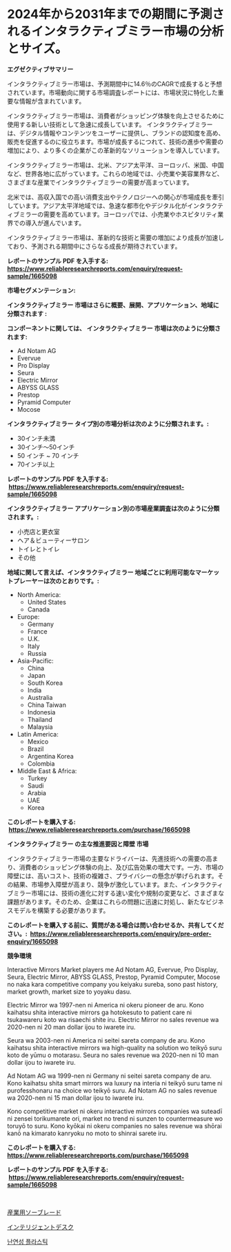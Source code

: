<p><h1>2024年から2031年までの期間に予測されるインタラクティブミラー市場の分析とサイズ。</h1></p><p><strong>エグゼクティブサマリー</strong></p>
<p><p>インタラクティブミラー市場は、予測期間中に14.6％のCAGRで成長すると予想されています。市場動向に関する市場調査レポートには、市場状況に特化した重要な情報が含まれています。</p><p>インタラクティブミラー市場は、消費者がショッピング体験を向上させるために使用する新しい技術として急速に成長しています。 インタラクティブミラーは、デジタル情報やコンテンツをユーザーに提供し、ブランドの認知度を高め、販売を促進するのに役立ちます。市場が成長するにつれて、技術の進歩や需要の増加により、より多くの企業がこの革新的なソリューションを導入しています。</p><p>インタラクティブミラー市場は、北米、アジア太平洋、ヨーロッパ、米国、中国など、世界各地に広がっています。これらの地域では、小売業や美容業界など、さまざまな産業でインタラクティブミラーの需要が高まっています。</p><p>北米では、高収入国での高い消費支出やテクノロジーへの関心が市場成長を牽引しています。アジア太平洋地域では、急速な都市化やデジタル化がインタラクティブミラーの需要を高めています。ヨーロッパでは、小売業やホスピタリティ業界での導入が進んでいます。</p><p>インタラクティブミラー市場は、革新的な技術と需要の増加により成長が加速しており、予測される期間中にさらなる成長が期待されています。</p></p>
<p><strong>レポートのサンプル PDF を入手する: <a href="https://www.reliableresearchreports.com/enquiry/request-sample/1665098">https://www.reliableresearchreports.com/enquiry/request-sample/1665098</a></strong></p>
<p><strong>市場セグメンテーション:</strong></p>
<p><strong> インタラクティブミラー 市場はさらに概要、展開、アプリケーション、地域に分類されます :</strong></p>
<p><strong>コンポーネントに関しては、 インタラクティブミラー 市場は次のように分類されます: &nbsp;</strong></p>
<p><ul><li>Ad Notam AG</li><li>Evervue</li><li>Pro Display</li><li>Seura</li><li>Electric Mirror</li><li>ABYSS GLASS</li><li>Prestop</li><li>Pyramid Computer</li><li>Mocose</li></ul></p>
<p><strong> インタラクティブミラー タイプ別の市場分析は次のように分類されます。:</strong></p>
<p><ul><li>30インチ未満</li><li>30インチ〜50インチ</li><li>50 インチ ~ 70 インチ</li><li>70インチ以上</li></ul></p>
<p><strong>レポートのサンプル PDF を入手する: &nbsp;<a href="https://www.reliableresearchreports.com/enquiry/request-sample/1665098">https://www.reliableresearchreports.com/enquiry/request-sample/1665098</a></strong></p>
<p><strong> インタラクティブミラー アプリケーション別の市場産業調査は次のように分類されます。:</strong></p>
<p><ul><li>小売店と更衣室</li><li>ヘア＆ビューティーサロン</li><li>トイレとトイレ</li><li>その他</li></ul></p>
<p><strong>地域に関して言えば、インタラクティブミラー 地域ごとに利用可能なマーケットプレーヤーは次のとおりです。:</strong></p>
<p><ul>
    <li>
        North America:
        <ul>
            <li>United States</li>
            <li>Canada</li>
        </ul>
    </li>
    <li>
        Europe:
        <ul>
            <li>Germany</li>
            <li>France</li>
            <li>U.K.</li>
            <li>Italy</li>
            <li>Russia</li>
        </ul>
    </li>
    <li>
        Asia-Pacific:
        <ul>
            <li>China</li>
            <li>Japan</li>
            <li>South Korea</li>
            <li>India</li>
            <li>Australia</li>
            <li>China Taiwan</li>
            <li>Indonesia</li>
            <li>Thailand</li>
            <li>Malaysia</li>
        </ul>
    </li>
    <li>
        Latin America:
        <ul>
            <li>Mexico</li>
            <li>Brazil</li>
            <li>Argentina Korea</li>
            <li>Colombia</li>
        </ul>
    </li>
    <li>
        Middle East & Africa:
        <ul>
            <li>Turkey</li>
            <li>Saudi</li>
            <li>Arabia</li>
            <li>UAE</li>
            <li>Korea</li>
        </ul>
    </li>
    </ul></p>
<p><strong>このレポートを購入する: &nbsp;<a href="https://www.reliableresearchreports.com/purchase/1665098">https://www.reliableresearchreports.com/purchase/1665098</a></strong></p>
<p><strong>インタラクティブミラー の主な推進要因と障壁 市場</strong></p>
<p><p>インタラクティブミラー市場の主要なドライバーは、先進技術への需要の高まり、消費者のショッピング体験の向上、及び広告効果の増大です。一方、市場の障壁には、高いコスト、技術の複雑さ、プライバシーの懸念が挙げられます。その結果、市場参入障壁が高まり、競争が激化しています。また、インタラクティブミラー市場には、技術の進化に対する速い変化や規制の変更など、さまざまな課題があります。そのため、企業はこれらの問題に迅速に対処し、新たなビジネスモデルを構築する必要があります。</p></p>
<p><strong>このレポートを購入する前に、質問がある場合は問い合わせるか、共有してください。:&nbsp; <a href="https://www.reliableresearchreports.com/enquiry/pre-order-enquiry/1665098">https://www.reliableresearchreports.com/enquiry/pre-order-enquiry/1665098</a></strong></p>
<p><strong>競争環境</strong></p>
<p><p>Interactive Mirrors Market players me Ad Notam AG, Evervue, Pro Display, Seura, Electric Mirror, ABYSS GLASS, Prestop, Pyramid Computer, Mocose no naka kara competitive company you keiyaku sureba, sono past history, market growth, market size to yoyaku dasu.</p><p>Electric Mirror wa 1997-nen ni America ni okeru pioneer de aru. Kono kaihatsu shita interactive mirrors ga hotokesuto to patient care ni tsukawareru koto wa risaechi shite iru. Electric Mirror no sales revenue wa 2020-nen ni 20 man dollar ijou to iwarete iru.</p><p>Seura wa 2003-nen ni America ni seitei sareta company de aru. Kono kaihatsu shita interactive mirrors wa high-quality na solution wo teikyō suru koto de yūmu o motarasu. Seura no sales revenue wa 2020-nen ni 10 man dollar ijou to iwarete iru.</p><p>Ad Notam AG wa 1999-nen ni Germany ni seitei sareta company de aru. Kono kaihatsu shita smart mirrors wa luxury na interia ni teikyō suru tame ni purofesshonaru na choice wo teikyō suru. Ad Notam AG no sales revenue wa 2020-nen ni 15 man dollar ijou to iwarete iru.</p><p>Kono competitive market ni okeru interactive mirrors companies wa suteadī ni zensei torikumarete ori, market no trend ni sunzen to countermeasure wo toruyō to suru. Kono kyōkai ni okeru companies no sales revenue wa shōrai kanō na kimarato kanryoku no moto to shinrai sarete iru.</p></p>
<p><strong>このレポートを購入する: &nbsp; <a href="https://www.reliableresearchreports.com/purchase/1665098">https://www.reliableresearchreports.com/purchase/1665098</a></strong></p>
<p><strong>レポートのサンプル PDF を入手する: &nbsp;<a href="https://www.reliableresearchreports.com/enquiry/request-sample/1665098">https://www.reliableresearchreports.com/enquiry/request-sample/1665098</a></strong><strong></strong></p>
<p>&nbsp;</p>
<p><p><a href="https://github.com/Calvi3ynJerde867/Market-Research-Report-List-1/blob/main/339470314548.md">産業用ソーブレード</a></p><p><a href="https://github.com/JacksonWiza1924/Market-Research-Report-List-1/blob/main/393645314549.md">インテリジェントデスク</a></p><p><a href="https://github.com/RichardLueilwitz787/Market-Research-Report-List-1/blob/main/344601513701.md">난연성 플라스틱</a></p></p>